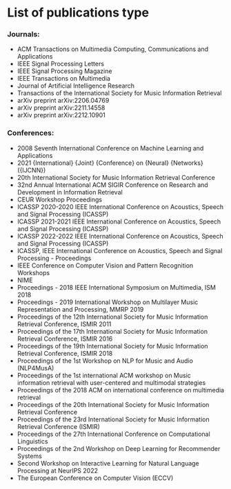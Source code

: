 # List of publications type

### Journals:

- ACM Transactions on Multimedia Computing, Communications and Applications
- IEEE Signal Processing Letters
- IEEE Signal Processing Magazine
- IEEE Transactions on Multimedia
- Journal of Artificial Intelligence Research
- Transactions of the International Society for Music Information Retrieval
- arXiv preprint arXiv:2206.04769
- arXiv preprint arXiv:2211.14558
- arXiv preprint arXiv:2212.10901

### Conferences:

- 2008 Seventh International Conference on Machine Learning and Applications
- 2021 {International} {Joint} {Conference} on {Neural} {Networks} ({IJCNN})
- 20th International Society for Music Information Retrieval Conference
- 32nd Annual International ACM SIGIR Conference on Research and Development in Information Retrieval
- CEUR Workshop Proceedings
- ICASSP 2020-2020 IEEE International Conference on Acoustics, Speech and Signal Processing (ICASSP)
- ICASSP 2021-2021 IEEE International Conference on Acoustics, Speech and Signal Processing (ICASSP)
- ICASSP 2022-2022 IEEE International Conference on Acoustics, Speech and Signal Processing (ICASSP)
- ICASSP, IEEE International Conference on Acoustics, Speech and Signal Processing - Proceedings
- IEEE Conference on Computer Vision and Pattern Recognition Workshops
- NIME
- Proceedings - 2018 IEEE International Symposium on Multimedia, ISM 2018
- Proceedings - 2019 International Workshop on Multilayer Music Representation and Processing, MMRP 2019
- Proceedings of the 12th International Society for Music Information Retrieval Conference, ISMIR 2011
- Proceedings of the 17th International Society for Music Information Retrieval Conference, ISMIR 2016
- Proceedings of the 19th International Society for Music Information Retrieval Conference, ISMIR 2018
- Proceedings of the 1st Workshop on NLP for Music and Audio (NLP4MusA)
- Proceedings of the 1st international ACM workshop on Music information retrieval with user-centered and multimodal strategies
- Proceedings of the 2018 ACM on international conference on multimedia retrieval
- Proceedings of the 20th International Society for Music Information Retrieval Conference
- Proceedings of the 23rd International Society for Music Information Retrieval Conference (ISMIR)
- Proceedings of the 27th International Conference on Computational Linguistics
- Proceedings of the 2nd Workshop on Deep Learning for Recommender Systems
- Second Workshop on Interactive Learning for Natural Language Processing at NeurIPS 2022
- The European Conference on Computer Vision (ECCV)
